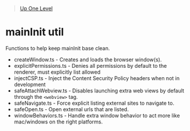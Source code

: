 > [Up One Level](../readme.md)

# mainInit util

Functions to help keep mainInit base clean.

- createWindow.ts - Creates and loads the browser window(s).
- explicitPermissions.ts - Denies all permissions by default to the renderer, must explicitly list allowed
- injectCSP.ts - Inject the Content Security Policy headers when not in development
- safeAttachWebview.ts - Disables launching extra web views by default through the `<webview>` tag.
- safeNavigate.ts - Force explicit listing external sites to navigate to.
- safeOpen.ts - Open external urls that are listed.
- windowBehaviors.ts - Handle extra window behavior to act more like mac/windows on the right platforms.